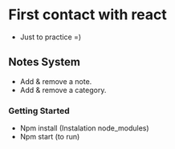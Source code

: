 # First contact with react
  - Just to practice =)
  
## Notes System
 - Add & remove a note.
 - Add & remove a category.

### Getting Started
  - Npm install (Instalation node_modules)
  - Npm start (to run)